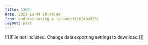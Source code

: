 ```yaml
---
title: 1360
date: 2023-11-04 18:48:45
from: endless шизing ⍼ (channel1162404975)
layout: post
---
```


![[(File not included. Change data exporting settings to download.)]]


